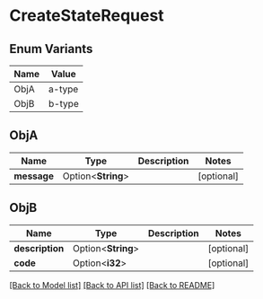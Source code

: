 # CreateStateRequest

## Enum Variants

| Name | Value |
|---- | -----|
| ObjA | a-type |
| ObjB | b-type |

## ObjA

Name | Type | Description | Notes
------------ | ------------- | ------------- | -------------
**message** | Option<**String**> |  | [optional]

## ObjB

Name | Type | Description | Notes
------------ | ------------- | ------------- | -------------
**description** | Option<**String**> |  | [optional]
**code** | Option<**i32**> |  | [optional]

[[Back to Model list]](../README.md#documentation-for-models) [[Back to API list]](../README.md#documentation-for-api-endpoints) [[Back to README]](../README.md)


